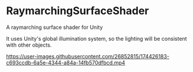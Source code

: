 # RaymarchingSurfaceShader
A raymarching surface shader for Unity

It uses Unity's global illumination system, so the lighting will be consistent with other objects.

https://user-images.githubusercontent.com/26852815/174426183-c693ccdb-6a5e-4344-a84a-14fb570dfbcd.mp4

